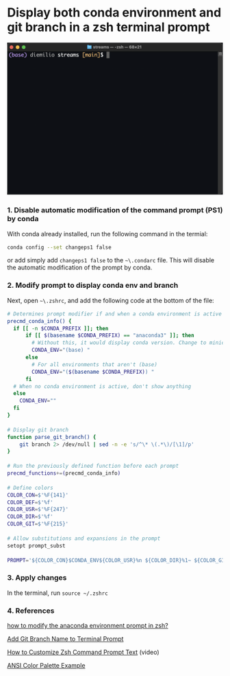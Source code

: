 # Display both conda environment and git branch in a zsh terminal prompt

<img width="600" src="./conda_env_git_branch_terminal.png">

### 1. Disable automatic modification of the command prompt (PS1) by conda
With conda already installed, run the following command in the termial:
```sh
conda config --set changeps1 false
```

or add simply add `changeps1 false` to the `~\.condarc` file. This will disable the automatic modification of the prompt by conda.


### 2. Modify prompt to display conda env and branch
Next, open `~\.zshrc`, and add the following code at the bottom of the file:

```sh
# Determines prompt modifier if and when a conda environment is active
precmd_conda_info() {
  if [[ -n $CONDA_PREFIX ]]; then
      if [[ $(basename $CONDA_PREFIX) == "anaconda3" ]]; then
        # Without this, it would display conda version. Change to miniconda3 if necessary
        CONDA_ENV="(base) "
      else
        # For all environments that aren't (base)
        CONDA_ENV="($(basename $CONDA_PREFIX)) "
      fi
  # When no conda environment is active, don't show anything
  else
    CONDA_ENV=""
  fi
}

# Display git branch
function parse_git_branch() {
    git branch 2> /dev/null | sed -n -e 's/^\* \(.*\)/[\1]/p'
}

# Run the previously defined function before each prompt
precmd_functions+=(precmd_conda_info)

# Define colors
COLOR_CON=$'%F{141}'
COLOR_DEF=$'%f'
COLOR_USR=$'%F{247}'
COLOR_DIR=$'%f'
COLOR_GIT=$'%F{215}'

# Allow substitutions and expansions in the prompt
setopt prompt_subst

PROMPT='${COLOR_CON}$CONDA_ENV${COLOR_USR}%n ${COLOR_DIR}%1~ ${COLOR_GIT}$(parse_git_branch)${COLOR_DEF}$ '
```

### 3. Apply changes
In the terminal, run `source ~/.zshrc`

### 4. References
[how to modify the anaconda environment prompt in zsh?](https://unix.stackexchange.com/questions/656045/how-to-modify-the-anaconda-environment-prompt-in-zsh)

[Add Git Branch Name to Terminal Prompt](https://gist.github.com/reinvanoyen/05bcfe95ca9cb5041a4eafd29309ff29)

[How to Customize Zsh Command Prompt Text](https://youtu.be/p4h-5B8k2NY) (video)

[ANSI Color Palette Example](https://kui.github.io/ansi_color_palette/)